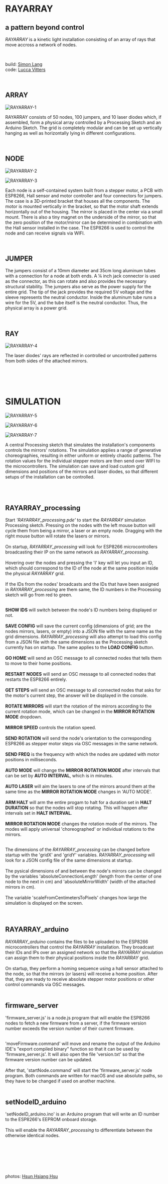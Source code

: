 # RAYARRAY  

## a pattern beyond control

*RAYARRAY* is a kinetic light installation consisting of an array of rays that move accross a network of nodes.

<br> 

build: [Simon Lang](https://simonslang.de)
<br>
code: [Lucca Vitters](https://luccavitters.art)

<br>

## ARRAY

![RAYARRAY-1](./img/SDIM4040.JPG)

RAYARRAY consists of 50 nodes, 100 jumpers, and 10 laser diodes which, if assembled, form a physical array controlled by a Processing Sketch and an Arduino Sketch. The grid is completely modular and can be set up vertically hanging as well as horizontally lying in different configurations. 

<br>

## NODE

![RAYARRAY-2](./img/SDIM3802.JPG)

![RAYARRAY-3](./img/PCB.PNG)

Each node is a self-contained system built from a stepper motor, a PCB with ESP8266, Hall sensor and motor controller and four connectors for jumpers. The case is a 3D-printed bracket that houses all the components. The motor is mounted vertically in the bracket, so that the motor shaft extends horizontally out of the housing. The mirror is placed in the center via a small mount. There is also a tiny magnet on the underside of the mirror, so that the zero position of the motor/mirror can be determined in combination with the Hall sensor installed in the case. The ESP8266 is used to control the node and can receive signals via WIFI.

<br>

## JUMPER

The jumpers consist of a 10mm diameter and 35cm long aluminum tubes with a connection for a node at both ends. A ¼ inch jack connector is used as the connector, as this can rotate and also provides the necessary structural stability. The jumpers also serve as the power supply for the entire grid. The tip of the jack provides the required 5V voltage and the sleeve represents the neutral conductor. Inside the aluminum tube runs a wire for the 5V, and the tube itself is the neutral conductor. Thus, the physical array is a power grid.

<br>

## RAY

![RAYARRAY-4](./img/SDIM4085.JPG)

The laser diodes' rays are reflected in controlled or uncontrolled patterns from both sides of the attached mirrors.

<br>
<br>
<br>

# SIMULATION

![RAYARRAY-5](./img/screenshot2.png)

![RAYARRAY-6](./img/screenshot1.png)

![RAYARRAY-7](./img/screenshot3.png)

A central Processing sketch that simulates the installation's components controls the mirrors' rotations. The simulation applies a range of generative choreographies, resulting in either uniform or entirely chaotic patterns. The rotation values for the individual stepper motors are then send over WIFI to the microcontrollers. The simulation can save and load custom grid dimensions and positions of the mirrors and laser diodes, so that different setups of the installation can be controlled.

<br>
<br>

## RAYARRAY_processing

Start *'RAYARRAY_processing.pde'* to start the *RAYARRAY* simulation Processing sketch. Pressing on the nodes with the left mouse button will cycle them from being a mirror, a laser or an empty node. Dragging with the right mouse button will rotate the lasers or mirrors. 
<br><br>
On startup, *RAYARRAY_processing* will look for ESP8266 microcontrollers broadcasting their IP on the same network as *RAYARRAY_processing*. 
<br><br>
Hovering over the nodes and pressing the 'I' key will let you input an ID, which should correspond to the ID of the node at the same position inside the physical *RAYARRAY* grid. 
<br><br>
If the IDs from the nodes' broadcasts and the IDs that have been assigned in *RAYARRAY_processing* are them same, the ID numbers in the Processing sketch will go from red to green.
<br><br>

**SHOW IDS** will switch between the node's ID numbers being displayed or not.
<br><br>
**SAVE CONFIG** will save the current config (dimensions of grid; are the nodes mirrors, lasers, or empty) into a JSON file with the same name as the grid dimensions. *RAYARRAY_processing* will also attempt to load this config from a JSON file with the same dimensions as the Processing sketch currently has on startup. The same applies to the **LOAD CONFIG** button. 
<br><br>
**GO HOME** will send an OSC message to all connected nodes that tells them to move to their home positions. 
<br><br>
**RESTART NODES** will send an OSC message to all connected nodes that restarts the ESP8266 entirely. 
<br><br>
**GET STEPS** will send an OSC message to all connected nodes that asks for the motor's current step, the answer will be displayed in the console. 
<br><br>
**ROTATE MIRRORS** will start the rotation of the mirrors according to the current rotation mode, which can be changed in the **MIRROR ROTATION MODE** dropdown. 
<br><br>
**MIRROR SPEED** controls the rotation speed. 
<br><br>
**SEND ROTATION** will send the node's orientation to the corresponding ESP8266 as stepper motor steps via OSC messages in the same network. 
<br><br>
**SEND FREQ** is the frequency with which the nodes are updated with motor positions in milliseconds. 
<br><br>
**AUTO MODE** will change the **MIRROR ROTATION MODE** after intervals that can be set by **AUTO INTERVAL**, which is in minutes. 
<br><br>
**AUTO LASER** will aim the lasers to one of the mirrors around them at the same time as the **MIRROR ROTATION MODE** changes in 'AUTO MODE'. 
<br><br>
**ARM HALT** will arm the entire progam to halt for a duration set in **HALT DURATION** so that the nodes will stop rotating. This will happen after intervals set in **HALT INTERVAL**. 
<br><br>
**MIRROR ROTATION MODE** changes the rotation mode of the mirrors. The modes will apply universal 'choreographed' or individual rotations to the mirrors. 
<br><br>

The dimensions of the *RAYARRAY_processing* can be changed before startup with the 'gridX' and 'gridY' variables. *RAYARRAY_processing* will look for a JSON config file of the same dimensions at startup. 
<br><br>
The pysical dimensions of and between the node's mirrors can be changed by the variables 'absoluteConnectionLength' (length from the center of one node to the next in cm) and 'absoluteMirrorWidth' (width of the attached mirrors in cm). 
<br><br>
The variable 'scaleFromCentimetersToPixels' changes how large the simulation is displayed on the screen. <br>
<br><br>

## RAYARRAY_arduino

*RAYARRAY_arduino* contains the files to be uploaded to the ESP8266 microcontrollers that control the *RAYARRAY* installation. They broadcast their IDs and IPs over an assigned network so that the *RAYARRAY* simulation can assign them to their physical positions inside the *RAYARRAY* grid. 
<br><br>
On startup, they perform a homing sequence using a hall sensor attached to the node, so that the mirrors (or lasers) will receive a home position. After that, they are ready to receive absolute stepper motor positions or other control commands via OSC messages. 
<br><br>

## firmware_server

'firmware_server.js' is a node.js program that will enable the ESP8266 nodes to fetch a new firmware from a server, if the firmware version number exceeds the version number of their current firmware.
<br><br>

'moveFirmware.command' will move and rename the output of the Arduino IDE's "export compiled binary" function so that it can be used by 'firmware_server.js'. It will also open the file 'version.txt' so that the firmware version number can be updated. 
<br><br>
After that, 'startNode.command' will start the 'firmware_server.js' node program. Both commands are written for macOS and use absolute paths, so they have to be changed if used on another machine.
<br><br>


## setNodeID_arduino

'setNodeID_arduino.ino' is an Arduino program that will write an ID number to the ESP8266's EEPROM onboard storage. 
<br><br>
This will enable the *RAYARRAY_processing* to differentiate between the otherwise identical nodes.
<br><br>

<br><br><br><br>

photos: [Hsun Hsiang Hsu](https://www.hsunhsianghsu.com/)
